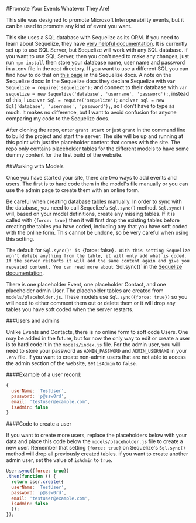 #Promote Your Events Whatever They Are!

This site was designed to promote Microsoft Interoperability events, but it can be used to promote any kind of event you want. 

This site uses a SQL database with Sequelize as its ORM. If you need to learn about Sequelize, they have [very helpful documentation](http://docs.sequelizejs.com/en/latest/). It is currently set up to use SQL Server, but Sequelize will work with any SQL database. If you want to use SQL Server, then you don't need to make any changes, just run `npm install` then store your database name, user name and password in a .env file in the root directory. If you want to use a different SQL you can find how to do that on [this page](http://docs.sequelizejs.com/en/latest/docs/getting-started/) in the Sequelize docs. A note on the Sequelize docs: In the Sequelize docs they declare Sequelize with `var Sequelize = require('sequelize');` and connect to their database with `var sequelize = new Sequelize('database', 'username', 'password');`, instead of this, I use `var Sql = require('sequelize');` and `var sql = new Sql('database', 'username', 'password');`, so I don't have to type as much. It makes no difference, but I want to avoid confusion for anyone comparing my code to the Sequelize docs.

After cloning the repo, enter `grunt start` or just `grunt` in the command line to build the project and start the server. The site will be up and running at this point with just the placeholder content that comes with the site. The repo only contains placeholder tables for the different models to have some dummy content for the first build of the website. 

##Working with Models


Once you have started your site, there are two ways to add events and users. The first is to hard code them in the model's file manually or you can use the admin page to create them with an online form. 

Be careful when creating database tables manually. In order to sync with the database, you need to call Sequelize's `Sql.sync()` method. `Sql.sync()` will, based on your model definitions, create any missing tables. If it is called with `{force: true}` then it will first drop the existing tables before creating the tables you have coded, including any that you have soft coded with the online form. This cannot be undone, so be very careful when using this setting. 

The default for `Sql.sync()' is `{force: false}`. With this setting Sequelize won't delete anything from the table, it will only add what is coded. If the server restarts it will add the same content again and give you repeated content. You can read more about `Sql.sync()` in the [Sequelize documentation](http://docs.sequelizejs.com/en/latest/api/sequelize/#sync). 

There is one placeholder Event, one placeholder Contact, and one placeholder admin User. The placeholder tables are created from `models/placeholder.js`. These models use `Sql.sync({force: true})` so you will need to either comment them out or delete them or it will drop any tables you have soft coded when the server restarts.



###Users and admins

Unlike Events and Contacts, there is no online form to soft code Users. One may be added in the future, but for now the only way to edit or create a user is to hard code it in the `models/index.js` file. For the admin user, you will need to store your password as `ADMIN_PASSWORD` and `ADMIN_USERNAME` in your `.env` file. If you want to create non-admin users that are not able to access the admin section of the website, set `isAdmin` to `false`.

####Example of a user record: 

```JavaScript
{
  userName: 'TestUser',
  password: 'p@ssw0rd',
  email: 'testuser@example.com',
  isAdmin: false
}
```

####Code to create a user

If you want to create more users, replace the placeholders below with your data and place this code below the `models/placeholder.js` file to create a new user. Remember that setting `{force: true}` on Sequelize's `Sql.sync()` method will drop all previously created tables. if you want to create another admin user, set the value of `isAdmin` to `true`.

```JavaScript
User.sync({force: true})
.then(function () {
  return User.create({
  userName: 'TestUser',
  password: 'p@ssw0rd',
  email: 'testuser@example.com',
  isAdmin: false
  });
});
```